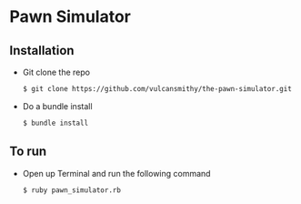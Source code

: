 # Pawn Simulator

## Installation

- Git clone the repo

  ```bash
  $ git clone https://github.com/vulcansmithy/the-pawn-simulator.git
  ```

- Do a bundle install

  ```bash
  $ bundle install
  ```

  

## To run

- Open up Terminal and run the following command

  ```bash
  $ ruby pawn_simulator.rb
  ```

  


